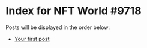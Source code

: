 # Index for NFT World #9718
Posts will be displayed in the order below:

- [Your first post](./001-first.md)

